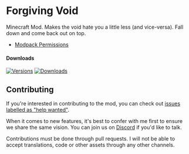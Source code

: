 # Forgiving Void

Minecraft Mod. Makes the void hate you a little less (and vice-versa). Fall down and come back out on top.

- [Modpack Permissions](https://mods.twelveiterations.com/permissions)

#### Downloads

[![Versions](http://cf.way2muchnoise.eu/versions/271009_latest.svg)](https://minecraft.curseforge.com/projects/forgiving-void) [![Downloads](http://cf.way2muchnoise.eu/full_271009_downloads.svg)](https://minecraft.curseforge.com/projects/forgiving-void)

## Contributing

If you're interested in contributing to the mod, you can check out [issues labelled as "help wanted"](https://github.com/TwelveIterationMods/ForgivingVoid/issues?q=is%3Aopen+is%3Aissue+label%3A%22help+wanted%22).

When it comes to new features, it's best to confer with me first to ensure we share the same vision. You can join us on [Discord](https://discord.gg/VAfZ2Nau6j) if you'd like to talk.

Contributions must be done through pull requests. I will not be able to accept translations, code or other assets through any other channels.

